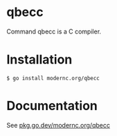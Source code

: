 # qbecc

Command qbecc is a C compiler.

# Installation

    $ go install modernc.org/qbecc

# Documentation

See [pkg.go.dev/modernc.org/qbecc](https://pkg.go.dev/modernc.org/qbecc)

